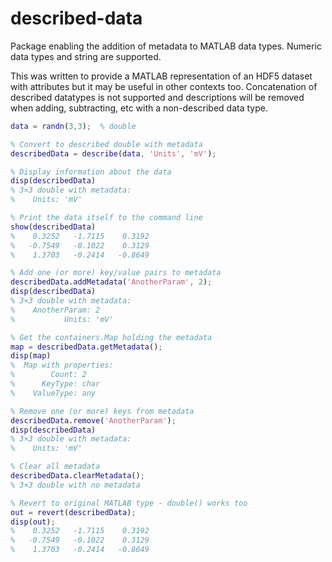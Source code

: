 # described-data
Package enabling the addition of metadata to MATLAB data types. Numeric data types and string are supported. 

This was written to provide a MATLAB representation of an HDF5 dataset with attributes but it may be useful in other contexts too. Concatenation of described datatypes is not supported and descriptions will be removed when adding, subtracting, etc with a non-described data type.

```matlab
data = randn(3,3);  % double

% Convert to described double with metadata
describedData = describe(data, 'Units', 'mV');

% Display information about the data
disp(describedData)
% 3×3 double with metadata:
%    Units: 'mV'

% Print the data itself to the command line
show(describedData)
%    0.3252   -1.7115    0.3192
%   -0.7549   -0.1022    0.3129
%    1.3703   -0.2414   -0.8649

% Add one (or more) key/value pairs to metadata
describedData.addMetadata('AnotherParam', 2);
disp(describedData)
% 3×3 double with metadata:
%    AnotherParam: 2
%           Units: 'mV'

% Get the containers.Map holding the metadata
map = describedData.getMetadata();
disp(map)
%  Map with properties:
%        Count: 2
%      KeyType: char
%    ValueType: any

% Remove one (or more) keys from metadata
describedData.remove('AnotherParam');
disp(describedData)
% 3×3 double with metadata:
%    Units: 'mV'

% Clear all metadata
describedData.clearMetadata();
% 3×3 double with no metadata

% Revert to original MATLAB type - double() works too
out = revert(describedData);
disp(out);
%    0.3252   -1.7115    0.3192
%   -0.7549   -0.1022    0.3129
%    1.3703   -0.2414   -0.8649
```